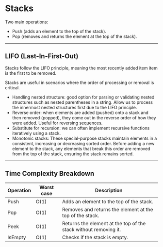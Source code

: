 # Stacks

Two main operations:

- Push (adds an element to the top of the stack).
- Pop (removes and returns the element at the top of the stack).

---

## LIFO (Last-In-First-Out)

Stacks follow the LIFO principle, meaning the most recently added item item is the first to be removed.

Stacks are useful in scenarios where the order of processing or removal is critical.

- Handling nested structure: good option for parsing or validating nested structures such as nested parentheses in a string. Allow us to process the innermost nested structures first due to the LIFO principle.
- Reverse order: when elements are added (pushed) onto a stack and then removed (popped), they come out in the reverse order of how they were added. Useful for reversing sequences.
- Substitute for recursion: we can often implement recursive functions iteratively using a stack.
- Monotonic stacks: These special-purpose stacks maintain elements in a consistent, increasing or decreasing sorted order. Before adding a new element to the stack, any elements that break this order are removed from the top of the stack, ensuring the stack remains sorted.

---

## Time Complexity Breakdown

| Operation | Worst case | Description                                                      |
| --------- | ---------- | ---------------------------------------------------------------- |
| Push      | O(1)       | Adds an element to the top of the stack.                         |
| Pop       | O(1)       | Removes and returns the element at the top of the stack.         |
| Peek      | O(1)       | Returns the element at the top of the stack without removing it. |
| IsEmpty   | O(1)       | Checks if the stack is empty.                                    |
